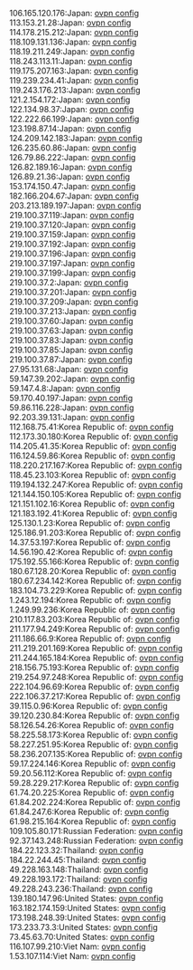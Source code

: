 106.165.120.176:Japan: [ovpn config](vpn/106_165_120_176.ovpn)  
113.153.21.28:Japan: [ovpn config](vpn/113_153_21_28.ovpn)  
114.178.215.212:Japan: [ovpn config](vpn/114_178_215_212.ovpn)  
118.109.131.136:Japan: [ovpn config](vpn/118_109_131_136.ovpn)  
118.19.211.249:Japan: [ovpn config](vpn/118_19_211_249.ovpn)  
118.243.113.11:Japan: [ovpn config](vpn/118_243_113_11.ovpn)  
119.175.207.163:Japan: [ovpn config](vpn/119_175_207_163.ovpn)  
119.239.234.41:Japan: [ovpn config](vpn/119_239_234_41.ovpn)  
119.243.176.213:Japan: [ovpn config](vpn/119_243_176_213.ovpn)  
121.2.154.172:Japan: [ovpn config](vpn/121_2_154_172.ovpn)  
122.134.98.37:Japan: [ovpn config](vpn/122_134_98_37.ovpn)  
122.222.66.199:Japan: [ovpn config](vpn/122_222_66_199.ovpn)  
123.198.87.14:Japan: [ovpn config](vpn/123_198_87_14.ovpn)  
124.209.142.183:Japan: [ovpn config](vpn/124_209_142_183.ovpn)  
126.235.60.86:Japan: [ovpn config](vpn/126_235_60_86.ovpn)  
126.79.86.222:Japan: [ovpn config](vpn/126_79_86_222.ovpn)  
126.82.189.16:Japan: [ovpn config](vpn/126_82_189_16.ovpn)  
126.89.21.36:Japan: [ovpn config](vpn/126_89_21_36.ovpn)  
153.174.150.47:Japan: [ovpn config](vpn/153_174_150_47.ovpn)  
182.166.204.67:Japan: [ovpn config](vpn/182_166_204_67.ovpn)  
203.213.189.197:Japan: [ovpn config](vpn/203_213_189_197.ovpn)  
219.100.37.119:Japan: [ovpn config](vpn/219_100_37_119.ovpn)  
219.100.37.120:Japan: [ovpn config](vpn/219_100_37_120.ovpn)  
219.100.37.159:Japan: [ovpn config](vpn/219_100_37_159.ovpn)  
219.100.37.192:Japan: [ovpn config](vpn/219_100_37_192.ovpn)  
219.100.37.196:Japan: [ovpn config](vpn/219_100_37_196.ovpn)  
219.100.37.197:Japan: [ovpn config](vpn/219_100_37_197.ovpn)  
219.100.37.199:Japan: [ovpn config](vpn/219_100_37_199.ovpn)  
219.100.37.2:Japan: [ovpn config](vpn/219_100_37_2.ovpn)  
219.100.37.201:Japan: [ovpn config](vpn/219_100_37_201.ovpn)  
219.100.37.209:Japan: [ovpn config](vpn/219_100_37_209.ovpn)  
219.100.37.213:Japan: [ovpn config](vpn/219_100_37_213.ovpn)  
219.100.37.60:Japan: [ovpn config](vpn/219_100_37_60.ovpn)  
219.100.37.63:Japan: [ovpn config](vpn/219_100_37_63.ovpn)  
219.100.37.83:Japan: [ovpn config](vpn/219_100_37_83.ovpn)  
219.100.37.85:Japan: [ovpn config](vpn/219_100_37_85.ovpn)  
219.100.37.87:Japan: [ovpn config](vpn/219_100_37_87.ovpn)  
27.95.131.68:Japan: [ovpn config](vpn/27_95_131_68.ovpn)  
59.147.39.202:Japan: [ovpn config](vpn/59_147_39_202.ovpn)  
59.147.4.8:Japan: [ovpn config](vpn/59_147_4_8.ovpn)  
59.170.40.197:Japan: [ovpn config](vpn/59_170_40_197.ovpn)  
59.86.116.228:Japan: [ovpn config](vpn/59_86_116_228.ovpn)  
92.203.39.131:Japan: [ovpn config](vpn/92_203_39_131.ovpn)  
112.168.75.41:Korea Republic of: [ovpn config](vpn/112_168_75_41.ovpn)  
112.173.30.180:Korea Republic of: [ovpn config](vpn/112_173_30_180.ovpn)  
114.205.41.35:Korea Republic of: [ovpn config](vpn/114_205_41_35.ovpn)  
116.124.59.86:Korea Republic of: [ovpn config](vpn/116_124_59_86.ovpn)  
118.220.217.167:Korea Republic of: [ovpn config](vpn/118_220_217_167.ovpn)  
118.45.23.103:Korea Republic of: [ovpn config](vpn/118_45_23_103.ovpn)  
119.194.132.247:Korea Republic of: [ovpn config](vpn/119_194_132_247.ovpn)  
121.144.150.105:Korea Republic of: [ovpn config](vpn/121_144_150_105.ovpn)  
121.151.102.16:Korea Republic of: [ovpn config](vpn/121_151_102_16.ovpn)  
121.183.192.41:Korea Republic of: [ovpn config](vpn/121_183_192_41.ovpn)  
125.130.1.23:Korea Republic of: [ovpn config](vpn/125_130_1_23.ovpn)  
125.186.91.203:Korea Republic of: [ovpn config](vpn/125_186_91_203.ovpn)  
14.37.53.197:Korea Republic of: [ovpn config](vpn/14_37_53_197.ovpn)  
14.56.190.42:Korea Republic of: [ovpn config](vpn/14_56_190_42.ovpn)  
175.192.55.166:Korea Republic of: [ovpn config](vpn/175_192_55_166.ovpn)  
180.67.128.20:Korea Republic of: [ovpn config](vpn/180_67_128_20.ovpn)  
180.67.234.142:Korea Republic of: [ovpn config](vpn/180_67_234_142.ovpn)  
183.104.73.229:Korea Republic of: [ovpn config](vpn/183_104_73_229.ovpn)  
1.243.12.194:Korea Republic of: [ovpn config](vpn/1_243_12_194.ovpn)  
1.249.99.236:Korea Republic of: [ovpn config](vpn/1_249_99_236.ovpn)  
210.117.83.203:Korea Republic of: [ovpn config](vpn/210_117_83_203.ovpn)  
211.177.94.249:Korea Republic of: [ovpn config](vpn/211_177_94_249.ovpn)  
211.186.66.9:Korea Republic of: [ovpn config](vpn/211_186_66_9.ovpn)  
211.219.201.169:Korea Republic of: [ovpn config](vpn/211_219_201_169.ovpn)  
211.244.165.184:Korea Republic of: [ovpn config](vpn/211_244_165_184.ovpn)  
218.156.75.193:Korea Republic of: [ovpn config](vpn/218_156_75_193.ovpn)  
219.254.97.248:Korea Republic of: [ovpn config](vpn/219_254_97_248.ovpn)  
222.104.96.69:Korea Republic of: [ovpn config](vpn/222_104_96_69.ovpn)  
222.106.37.217:Korea Republic of: [ovpn config](vpn/222_106_37_217.ovpn)  
39.115.0.96:Korea Republic of: [ovpn config](vpn/39_115_0_96.ovpn)  
39.120.230.84:Korea Republic of: [ovpn config](vpn/39_120_230_84.ovpn)  
58.126.54.26:Korea Republic of: [ovpn config](vpn/58_126_54_26.ovpn)  
58.225.58.173:Korea Republic of: [ovpn config](vpn/58_225_58_173.ovpn)  
58.227.251.95:Korea Republic of: [ovpn config](vpn/58_227_251_95.ovpn)  
58.236.207.135:Korea Republic of: [ovpn config](vpn/58_236_207_135.ovpn)  
59.17.224.146:Korea Republic of: [ovpn config](vpn/59_17_224_146.ovpn)  
59.20.56.112:Korea Republic of: [ovpn config](vpn/59_20_56_112.ovpn)  
59.28.229.217:Korea Republic of: [ovpn config](vpn/59_28_229_217.ovpn)  
61.74.20.225:Korea Republic of: [ovpn config](vpn/61_74_20_225.ovpn)  
61.84.202.224:Korea Republic of: [ovpn config](vpn/61_84_202_224.ovpn)  
61.84.247.6:Korea Republic of: [ovpn config](vpn/61_84_247_6.ovpn)  
61.98.215.164:Korea Republic of: [ovpn config](vpn/61_98_215_164.ovpn)  
109.105.80.171:Russian Federation: [ovpn config](vpn/109_105_80_171.ovpn)  
92.37.143.248:Russian Federation: [ovpn config](vpn/92_37_143_248.ovpn)  
184.22.123.32:Thailand: [ovpn config](vpn/184_22_123_32.ovpn)  
184.22.244.45:Thailand: [ovpn config](vpn/184_22_244_45.ovpn)  
49.228.163.148:Thailand: [ovpn config](vpn/49_228_163_148.ovpn)  
49.228.193.172:Thailand: [ovpn config](vpn/49_228_193_172.ovpn)  
49.228.243.236:Thailand: [ovpn config](vpn/49_228_243_236.ovpn)  
139.180.147.96:United States: [ovpn config](vpn/139_180_147_96.ovpn)  
163.182.174.159:United States: [ovpn config](vpn/163_182_174_159.ovpn)  
173.198.248.39:United States: [ovpn config](vpn/173_198_248_39.ovpn)  
173.233.73.3:United States: [ovpn config](vpn/173_233_73_3.ovpn)  
73.45.63.70:United States: [ovpn config](vpn/73_45_63_70.ovpn)  
116.107.99.210:Viet Nam: [ovpn config](vpn/116_107_99_210.ovpn)  
1.53.107.114:Viet Nam: [ovpn config](vpn/1_53_107_114.ovpn)  
